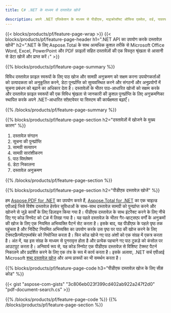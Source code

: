 ```yaml
---
title: C# .NET के माध्यम से दस्तावेज़ खोजें 

description: अपने .NET एप्लिकेशन के माध्यम से पीडीएफ, माइक्रोसॉफ्ट ऑफिस एक्सेल, वर्ड, पावरपॉइंट और अन्य सहित दस्तावेज़ खोजें। ऐप के माध्यम से दस्तावेज़ ऑनलाइन खोजें।
---
```


{{< blocks/products/pf/feature-page-wrap >}}
{{< blocks/products/pf/feature-page-header h1=".NET API का उपयोग करके दस्तावेज़ खोजें" h2=".NET के लिए Aspose.Total के साथ अत्यधिक कुशल तरीके से Microsoft Office Word, Excel, PowerPoint और PDF फ़ाइलों सहित दस्तावेज़ों की एक विस्तृत श्रृंखला से आसानी से डेटा खोजें और प्राप्त करें।" >}}

{{% blocks/products/pf/feature-page-summary %}}

विविध दस्तावेज़ फ़ाइल स्वरूपों के लिए पाठ खोज और सामग्री अनुक्रमण को सक्षम करना उपयोगकर्ताओं को उत्पादकता को अनुकूलित करने, डेटा पुनर्प्राप्ति को सुव्यवस्थित करने और संगठनों और अनुप्रयोगों में सूचना प्रबंधन को बढ़ाने का अधिकार देता है। दस्तावेज़ों के भीतर पाठ-आधारित खोजों को सक्षम करके और दस्तावेज़ फ़ाइल स्वरूपों की एक विविध श्रृंखला से जानकारी की कुशल पुनर्प्राप्ति के लिए अनुक्रमणिका स्थापित करके अपने .NET-आधारित सॉफ़्टवेयर या सिस्टम की कार्यक्षमता बढ़ाएँ।

{{% /blocks/products/pf/feature-page-summary  %}}

{{% blocks/products/pf/feature-page-section  h2="दस्तावेज़ों में खोजने के मुख्य कारण" %}}

1. दस्तावेज़ संगठन
1. सूचना की पुनर्प्राप्ति
1. सामग्री सत्यापन 
1. सामग्री सारांशीकरण 
1. पाठ विश्लेषण
1. डेटा निकालना 
1. दस्तावेज़ अनुक्रमण 


{{% /blocks/products/pf/feature-page-section %}}

{{% blocks/products/pf/feature-page-section  h2="पीडीएफ दस्तावेज़ खोजें" %}}

हम [Aspose.PDF for .NET](https://products.aspose.com/pdf/net/) का उपयोग करते हैं, [Aspose.Total for .NET](https://products.aspose.com/total/net/) का एक चाइल्ड एपीआई जिसे विशेष दस्तावेज़ हेरफेर सुविधाओं के साथ-साथ दस्तावेज़ सामग्री को पुनर्प्राप्त करने और खोजने से जुड़े कार्यों के लिए डिज़ाइन किया गया है। पीडीएफ दस्तावेज़ के साथ इंटरैक्ट करने के लिए नीचे दिए गए कोड स्निपेट को C# में लिखा गया है। यह पहले दस्तावेज़ के भीतर गैर-व्हाट्सएप वर्णों के अनुक्रमों की खोज के लिए एक नियमित अभिव्यक्ति पैटर्न सेट करता है। इसके बाद, यह पीडीएफ के पहले पृष्ठ तक पहुंचता है और निर्दिष्ट नियमित अभिव्यक्ति का उपयोग करके उस पृष्ठ पर पाठ की खोज करने के लिए टेक्स्टफ्रैगमेंटएब्जॉर्बर को नियोजित करता है। फिर कोड खोजे गए पाठ अंशों को एक संग्रह में एकत्र करता है। अंत में, यह इस संग्रह के माध्यम से पुनरावृत्त होता है और प्रत्येक पहचाने गए पाठ टुकड़े को कंसोल पर आउटपुट करता है। अनिवार्य रूप से, यह कोड स्निपेट एक पीडीएफ दस्तावेज़ से विशिष्ट टेक्स्ट पैटर्न निकालने और प्रदर्शित करने के लिए एक तंत्र के रूप में कार्य करता है। इसके अलावा, .NET सर्च एपीआई Microsoft [शब्द दस्तावेज़ खोज](https://products.aspose.com/total/net/search/word/) और अन्य प्रारूपों का भी समर्थन करता है।

{{% blocks/products/pf/feature-page-code h3="पीडीएफ दस्तावेज़ खोज के लिए सी# कोड" %}}

{{< gist "aspose-com-gists" "3c806eb023f399cd402ab922a247f2d0" "pdf-document-search.cs" >}}

{{% /blocks/products/pf/feature-page-code  %}}
{{% /blocks/products/pf/feature-page-section %}}